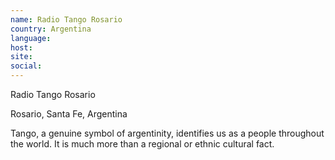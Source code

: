 ```yaml
---
name: Radio Tango Rosario
country: Argentina
language:
host:
site:
social:
---
```

Radio Tango Rosario

Rosario, Santa Fe, Argentina

Tango, a genuine symbol of argentinity, identifies us as a people throughout the world. It is much more than a regional or ethnic cultural fact.